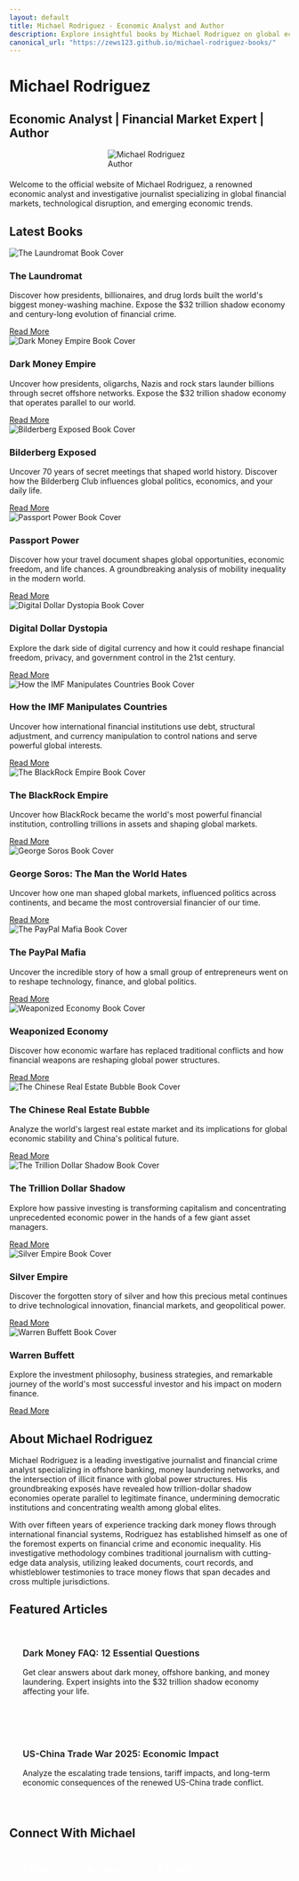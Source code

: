```yaml
---
layout: default
title: Michael Rodriguez - Economic Analyst and Author
description: Explore insightful books by Michael Rodriguez on global economics, financial markets, and technological trends that shape our world.
canonical_url: "https://zews123.github.io/michael-rodriguez-books/"
---
```


<link rel="preload" href="{{ site.baseurl }}/assets/images/author-photo.webp" as="image">

# Michael Rodriguez
## Economic Analyst | Financial Market Expert | Author

<img src="{{ site.baseurl }}/assets/images/author-photo.webp" alt="Michael Rodriguez Author" class="author-image" style="max-width: 150px; height: auto; margin: 0 auto 20px; display: block;" fetchpriority="high">

<p>Welcome to the official website of Michael Rodriguez, a renowned economic analyst and investigative journalist specializing in global financial markets, technological disruption, and emerging economic trends.</p>

## Latest Books
<div class="book-grid">
  <div class="book-card">
    <img src="{{ site.baseurl }}/assets/images/THE_LAUNDROMAT.webp" alt="The Laundromat Book Cover" style="max-width: 100%; height: auto;" loading="lazy">
    <div class="book-card-content">
      <h3>The Laundromat</h3>
      <p>Discover how presidents, billionaires, and drug lords built the world's biggest money-washing machine. Expose the $32 trillion shadow economy and century-long evolution of financial crime.</p>
      <a href="{{ site.baseurl }}/books/The_Laundromat" class="btn">Read More</a>
    </div>
  </div>

  <div class="book-card">
    <img src="{{ site.baseurl }}/assets/images/DARK MONEY EMPIRE.webp" alt="Dark Money Empire Book Cover" style="max-width: 100%; height: auto;" loading="lazy">
    <div class="book-card-content">
      <h3>Dark Money Empire</h3>
      <p>Uncover how presidents, oligarchs, Nazis and rock stars launder billions through secret offshore networks. Expose the $32 trillion shadow economy that operates parallel to our world.</p>
      <a href="{{ site.baseurl }}/books/Dark_Money_Empire" class="btn">Read More</a>
    </div>
  </div>

  <div class="book-card">
    <img src="{{ site.baseurl }}/assets/images/Bilderberg_Exposed.webp" alt="Bilderberg Exposed Book Cover" style="max-width: 100%; height: auto;" loading="lazy">
    <div class="book-card-content">
      <h3>Bilderberg Exposed</h3>
      <p>Uncover 70 years of secret meetings that shaped world history. Discover how the Bilderberg Club influences global politics, economics, and your daily life.</p>
      <a href="{{ site.baseurl }}/books/Bilderberg_Exposed" class="btn">Read More</a>
    </div>
  </div>

  <div class="book-card">
    <img src="{{ site.baseurl }}/assets/images/Passport_Power.webp" alt="Passport Power Book Cover" style="max-width: 100%; height: auto;" loading="lazy">
    <div class="book-card-content">
      <h3>Passport Power</h3>
      <p>Discover how your travel document shapes global opportunities, economic freedom, and life chances. A groundbreaking analysis of mobility inequality in the modern world.</p>
      <a href="{{ site.baseurl }}/books/passport-power" class="btn">Read More</a>
    </div>
  </div>

  <div class="book-card">
    <img src="{{ site.baseurl }}/assets/images/Digital_dollar_dystopia.webp" alt="Digital Dollar Dystopia Book Cover" style="max-width: 100%; height: auto;" loading="lazy">
    <div class="book-card-content">
      <h3>Digital Dollar Dystopia</h3>
      <p>Explore the dark side of digital currency and how it could reshape financial freedom, privacy, and government control in the 21st century.</p>
      <a href="{{ site.baseurl }}/books/digital-dollar-dystopia" class="btn">Read More</a>
    </div>
  </div>

  <div class="book-card">
    <img src="{{ site.baseurl }}/assets/images/IMF-Manipulates.webp" alt="How the IMF Manipulates Countries Book Cover" style="max-width: 100%; height: auto;" loading="lazy">
    <div class="book-card-content">
      <h3>How the IMF Manipulates Countries</h3>
      <p>Uncover how international financial institutions use debt, structural adjustment, and currency manipulation to control nations and serve powerful global interests.</p>
      <a href="{{ site.baseurl }}/books/imf-manipulates" class="btn">Read More</a>
    </div>
  </div>

  <div class="book-card">
    <img src="{{ site.baseurl }}/assets/images/BlackRock-Empire.webp" alt="The BlackRock Empire Book Cover" style="max-width: 100%; height: auto;" loading="lazy">
    <div class="book-card-content">
      <h3>The BlackRock Empire</h3>
      <p>Uncover how BlackRock became the world's most powerful financial institution, controlling trillions in assets and shaping global markets.</p>
      <a href="{{ site.baseurl }}/books/blackrock-empire" class="btn">Read More</a>
    </div>
  </div>

  <div class="book-card">
    <img src="{{ site.baseurl }}/assets/images/George-Soros-Book-Cover.webp" alt="George Soros Book Cover" style="max-width: 100%; height: auto;" loading="lazy">
    <div class="book-card-content">
      <h3>George Soros: The Man the World Hates</h3>
      <p>Uncover how one man shaped global markets, influenced politics across continents, and became the most controversial financier of our time.</p>
      <a href="{{ site.baseurl }}/books/george-soros" class="btn">Read More</a>
    </div>
  </div>
  
  <div class="book-card">
    <img src="{{ site.baseurl }}/assets/images/Pay_Pall_Mafia.webp" alt="The PayPal Mafia Book Cover" style="max-width: 100%; height: auto;" loading="lazy">
    <div class="book-card-content">
      <h3>The PayPal Mafia</h3>
      <p>Uncover the incredible story of how a small group of entrepreneurs went on to reshape technology, finance, and global politics.</p>
      <a href="{{ site.baseurl }}/books/paypal-mafia" class="btn">Read More</a>
    </div>
  </div>

  <div class="book-card">
    <img src="{{ site.baseurl }}/assets/images/Weaponized-Economy.webp" alt="Weaponized Economy Book Cover" style="max-width: 100%; height: auto;" loading="lazy">
    <div class="book-card-content">
      <h3>Weaponized Economy</h3>
      <p>Discover how economic warfare has replaced traditional conflicts and how financial weapons are reshaping global power structures.</p>
      <a href="{{ site.baseurl }}/books/weaponized-economy" class="btn">Read More</a>
    </div>
  </div>

  <div class="book-card">
    <img src="{{ site.baseurl }}/assets/images/Chinese-Real-Estate-Bubble.webp" alt="The Chinese Real Estate Bubble Book Cover" style="max-width: 100%; height: auto;" loading="lazy">
    <div class="book-card-content">
      <h3>The Chinese Real Estate Bubble</h3>
      <p>Analyze the world's largest real estate market and its implications for global economic stability and China's political future.</p>
      <a href="{{ site.baseurl }}/books/chinese-real-estate-bubble" class="btn">Read More</a>
    </div>
  </div>

  <div class="book-card">
    <img src="{{ site.baseurl }}/assets/images/The-Trillion-Dollar-Shadow.webp" alt="The Trillion Dollar Shadow Book Cover" style="max-width: 100%; height: auto;" loading="lazy">
    <div class="book-card-content">
      <h3>The Trillion Dollar Shadow</h3>
      <p>Explore how passive investing is transforming capitalism and concentrating unprecedented economic power in the hands of a few giant asset managers.</p>
      <a href="{{ site.baseurl }}/books/trillion-dollar-shadow" class="btn">Read More</a>
    </div>
  </div>

  <div class="book-card">
    <img src="{{ site.baseurl }}/assets/images/Silver-Empire.webp" alt="Silver Empire Book Cover" style="max-width: 100%; height: auto;" loading="lazy">
    <div class="book-card-content">
      <h3>Silver Empire</h3>
      <p>Discover the forgotten story of silver and how this precious metal continues to drive technological innovation, financial markets, and geopolitical power.</p>
      <a href="{{ site.baseurl }}/books/silver-empire" class="btn">Read More</a>
    </div>
  </div>

  <div class="book-card">
    <img src="{{ site.baseurl }}/assets/images/Warren_Buffett.webp" alt="Warren Buffett Book Cover" style="max-width: 100%; height: auto;" loading="lazy">
    <div class="book-card-content">
      <h3>Warren Buffett</h3>
      <p>Explore the investment philosophy, business strategies, and remarkable journey of the world's most successful investor and his impact on modern finance.</p>
      <a href="{{ site.baseurl }}/books/Warren_Buffett" class="btn">Read More</a>
    </div>
  </div>
</div>

## About Michael Rodriguez

Michael Rodriguez is a leading investigative journalist and financial crime analyst specializing in offshore banking, money laundering networks, and the intersection of illicit finance with global power structures. His groundbreaking exposés have revealed how trillion-dollar shadow economies operate parallel to legitimate finance, undermining democratic institutions and concentrating wealth among global elites.

With over fifteen years of experience tracking dark money flows through international financial systems, Rodriguez has established himself as one of the foremost experts on financial crime and economic inequality. His investigative methodology combines traditional journalism with cutting-edge data analysis, utilizing leaked documents, court records, and whistleblower testimonies to trace money flows that span decades and cross multiple jurisdictions.

## Featured Articles

<div class="article-grid">
  <article class="article-preview">
    <h3><a href="{{ site.baseurl }}/blog/Dark-Money-FAQ">Dark Money FAQ: 12 Essential Questions</a></h3>
    <p>Get clear answers about dark money, offshore banking, and money laundering. Expert insights into the $32 trillion shadow economy affecting your life.</p>
  </article>
  
  <article class="article-preview">
    <h3><a href="{{ site.baseurl }}/blog/us-china-trade-war">US-China Trade War 2025: Economic Impact</a></h3>
    <p>Analyze the escalating trade tensions, tariff impacts, and long-term economic consequences of the renewed US-China trade conflict.</p>
  </article>
</div>

## Connect With Michael

<div class="social-links">
  <a href="mailto:marlonturner135@gmail.com" class="social-link">📧 Email</a>
  <a href="https://x.com/Youvideo1" target="_blank" rel="noopener noreferrer" class="social-link">🐦 Twitter</a>
  <a href="https://www.linkedin.com/in/michael-rodriguez-author" target="_blank" rel="noopener noreferrer" class="social-link">💼 LinkedIn</a>
</div>

<style>
.article-grid {
  display: grid;
  grid-template-columns: repeat(auto-fit, minmax(300px, 1fr));
  gap: 2rem;
  margin: 2rem 0;
}

.article-preview {
  padding: 1.5rem;
  border: 1px solid var(--border-color);
  border-radius: 8px;
  background-color: var(--bg-color);
  transition: transform 0.3s ease, box-shadow 0.3s ease;
}

.article-preview:hover {
  transform: translateY(-5px);
  box-shadow: 0 10px 20px rgba(0,0,0,0.1);
}

.article-preview h3 {
  margin-top: 0;
  margin-bottom: 1rem;
}

.article-preview a {
  color: var(--primary-color);
  text-decoration: none;
  font-weight: 600;
}

.article-preview a:hover {
  color: var(--secondary-color);
}

.social-links {
  display: flex;
  gap: 1rem;
  margin: 2rem 0;
  flex-wrap: wrap;
}

.social-link {
  display: inline-block;
  padding: 0.75rem 1.5rem;
  background-color: var(--primary-color);
  color: white;
  text-decoration: none;
  border-radius: 5px;
  font-weight: 600;
  transition: background-color 0.3s ease, transform 0.3s ease;
}

.social-link:hover {
  background-color: var(--secondary-color);
  transform: translateY(-2px);
}

@media (max-width: 768px) {
  .social-links {
    flex-direction: column;
    align-items: flex-start;
  }
  
  .social-link {
    display: block;
    text-align: center;
    margin-bottom: 0.5rem;
  }
}
</style>

